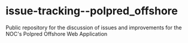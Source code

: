 # issue-tracking--polpred_offshore
Public repository for the discussion of issues and improvements for the NOC's Polpred Offshore Web Application
